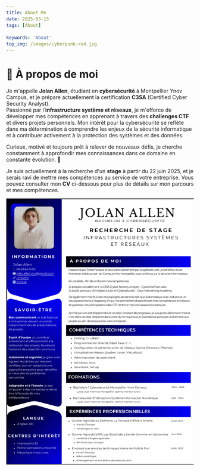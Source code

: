 ```yaml
---
title: About Me
date: 2025-03-15
tags: [About]

keywords: 'About'
top_img: /images/cyberpunk-red.jpg
---
```


# 👋 À propos de moi  

Je m'appelle **Jolan Allen**, étudiant en **cybersécurité** à Montpellier Ynov Campus, et je prépare actuellement la certification **C3SA** (Certified Cyber Security Analyst).  
Passionné par l’**infrastructure système et réseaux**, je m'efforce de développer mes compétences en apprenant à travers des **challenges CTF** et divers projets personnels. Mon intérêt pour la cybersécurité se reflète dans ma détermination à comprendre les enjeux de la sécurité informatique et à contribuer activement à la protection des systèmes et des données.

Curieux, motivé et toujours prêt à relever de nouveaux défis, je cherche constamment à approfondir mes connaissances dans ce domaine en constante évolution. 🚀  

Je suis actuellement à la recherche d'un **stage** à partir du 22 juin 2025, et je serais ravi de mettre mes compétences au service de votre entreprise. Vous pouvez consulter mon **CV** ci-dessous pour plus de détails sur mon parcours et mes compétences.




![Mon CV stage](images/AboutOfMe/CV.png)
